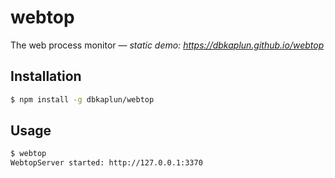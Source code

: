 # webtop
The web process monitor &mdash; *static demo: https://dbkaplun.github.io/webtop*

## Installation
```sh
$ npm install -g dbkaplun/webtop
```

## Usage
```sh
$ webtop
WebtopServer started: http://127.0.0.1:3370
```
